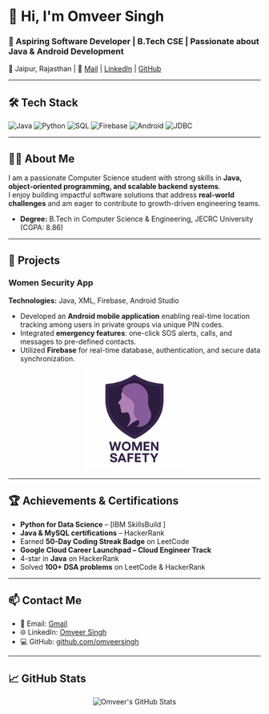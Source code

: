 # 👋 Hi, I'm Omveer Singh

### 🌟 Aspiring Software Developer | B.Tech CSE | Passionate about Java & Android Development

📍 Jaipur, Rajasthan | 📧 [Mail](osrathore98@gmail.com) | [LinkedIn](https://www.linkedin.com/in/omveersingh09) | [GitHub](https://github.com/omveersingh)

---

## 🛠️ Tech Stack

![Java](https://img.shields.io/badge/Java-ED8B00?style=for-the-badge&logo=openjdk&logoColor=white)
![Python](https://img.shields.io/badge/Python-3776AB?style=for-the-badge&logo=python&logoColor=white)
![SQL](https://img.shields.io/badge/SQL-4479A1?style=for-the-badge&logo=mysql&logoColor=white)
![Firebase](https://img.shields.io/badge/Firebase-FFCA28?style=for-the-badge&logo=firebase&logoColor=white)
![Android](https://img.shields.io/badge/Android-3DDC84?style=for-the-badge&logo=android&logoColor=white)
![JDBC](https://img.shields.io/badge/JDBC-007396?style=for-the-badge)

---

## 👨‍💻 About Me

I am a passionate Computer Science student with strong skills in **Java, object-oriented programming, and scalable backend systems**.  
I enjoy building impactful software solutions that address **real-world challenges** and am eager to contribute to growth-driven engineering teams.

- **Degree:** B.Tech in Computer Science & Engineering, JECRC University (CGPA: 8.86)  
  

---

## 📱 Projects

### Women Security App
**Technologies:** Java, XML, Firebase, Android Studio  


- Developed an **Android mobile application** enabling real-time location tracking among users in private groups via unique PIN codes.  
- Integrated **emergency features**: one-click SOS alerts, calls, and messages to pre-defined contacts.  
- Utilized **Firebase** for real-time database, authentication, and secure data synchronization.  

<p align="center">
  <img src="assets/WSlogo.png" alt="Women Security App Logo" width="200"/>
</p>

---

## 🏆 Achievements & Certifications

- **Python for Data Science** – [IBM SkillsBuild  ] 
- **Java & MySQL certifications** – HackerRank  
- Earned **50-Day Coding Streak Badge** on LeetCode  
- **Google Cloud Career Launchpad – Cloud Engineer Track**  
- 4-star in **Java** on HackerRank  
- Solved **100+ DSA problems** on LeetCode & HackerRank  

---

## 📫 Contact Me

- 📧 Email: [Gmail](osrathore98@gmail.com ) 
- 🌐 LinkedIn: [Omveer Singh](https://www.linkedin.com/in/omveersingh09)  
- 💻 GitHub: [github.com/omveersingh](https://github.com/omveersingh)  

---

## 📈 GitHub Stats

<p align="center">
  <img src="https://github-readme-stats.vercel.app/api?username=omveersingh&show_icons=true&theme=radical" alt="Omveer's GitHub Stats"/>
</p>
